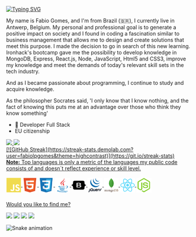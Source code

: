 
[![Typing SVG](https://readme-typing-svg.herokuapp.com?font=Fira+Code&pause=1000&width=435&lines=Hi+there!+Welcome!+%F0%9F%91%8B%F0%9F%8F%BB)](https://git.io/typing-svg)

My name is Fabio Gomes, and I'm from Brazil (🇧🇷), I currently live in Antwerp, Belgium.
My personal and professional goal is to generate a positive impact on society and I found in coding a fascination similar to business management that allows me to design and create solutions that meet this purpose. I made the decision to go in search of this new learning. Ironhack's bootcamp gave me the possibility to develop knowledge in MongoDB, Express, React.js, Node, JavaScript, Html5 and CSS3, improve my knowledge and meet the demands of today's relevant skill sets in the tech industry.

And as I became passionate about programming, I continue to study and acquire knowledge.

As the philosopher Socrates said, 'I only know that I know nothing, and the fact of knowing this puts me at an advantage over those who think they know something'

-  🤖 Developer Full Stack 
-  EU citizenship


<div style="display: inline_block">  
  <a href="https://github.com/fabiolpgomes">
  <img height="150em" src="https://github-readme-stats.vercel.app/api?username=fabiolpgomes&show_icons=true&theme=gotham&include_all_commits=true&count_private=true"/>
  <img height="150em" src="https://github-readme-stats.vercel.app/api/top-langs/?username=fabiolpgomes&layout=compact&langs_count=7&theme=gotham"/>
  <br/>
    [![GitHub Streak](https://streak-stats.demolab.com?user=fabiolpgomes&theme=highcontrast)](https://git.io/streak-stats)
    <br/>
  <b>Note:</b> Top languages is only a metric of the languages my public code consists of and doesn´t reflect experience or skill level.
    <br/>
</div>
<div style="display: inline_block"><br>
  
  <img align="center" alt="Ane-Js" height="40" width="40" src="https://raw.githubusercontent.com/devicons/devicon/master/icons/javascript/javascript-plain.svg">
  <img align="center" alt="Ane-HTML" height="40" width="40" src="https://raw.githubusercontent.com/devicons/devicon/master/icons/html5/html5-original.svg">
  <img align="center" alt="Ane-CSS" height="40" width="40" src="https://raw.githubusercontent.com/devicons/devicon/master/icons/css3/css3-original.svg">
  <img align="center" alt="Ane-Java" height="40" width="40" src="https://raw.githubusercontent.com/devicons/devicon/master/icons/java/java-original.svg">
    <img align="center" alt="Ane-bootstrap" height="30" width="40" src="https://raw.githubusercontent.com/devicons/devicon/d00d0969292a6569d45b06d3f350f463a0107b0d/icons/bootstrap/bootstrap-plain.svg">
  <img align="center" alt="Ane-jQUERY" height="40" width="40" src="https://raw.githubusercontent.com/devicons/devicon/ac557d6ff33ff370a5db99f97aeab35ea5c67fbd/icons/jquery/jquery-original-wordmark.svg">
  <img align="center" alt="Ane-MongoDb" height="40" width="40" src="https://raw.githubusercontent.com/devicons/devicon/c5378d6c2510ffa0b3e4475af95618a8048d6cf1/icons/mongodb/mongodb-original-wordmark.svg">
  <img align="center" alt="Ane-React" height="40" width="40" src="https://raw.githubusercontent.com/devicons/devicon/c5378d6c2510ffa0b3e4475af95618a8048d6cf1/icons/react/react-original.svg">
   <img align="center" alt="Ane-NodeJs" height="40" width="40" src="https://raw.githubusercontent.com/devicons/devicon/d00d0969292a6569d45b06d3f350f463a0107b0d/icons/nodejs/nodejs-original.svg">
  
 
  ###
 Would you like to find me?
<div> 
   
  <a href="https://codepen.io/fabiolpgomes/pen/RwyVKQo" target="_blank"><img src="https://img.shields.io/badge/-codepen-%FF7F3F?style=for-the-badge&logo=codepen&logoColor=white" target="_blank"></a>
  <a href="https://www.instagram.com/fabioluispintogomes/" target="_blank"><img src="https://img.shields.io/badge/-Instagram-%23E4405F?style=for-the-badge&logo=instagram&logoColor=white" target="_blank"></a>
  <a href = "mailto:fabiolpgomes@gmail.com"><img src="https://img.shields.io/badge/-Gmail-%23333?style=for-the-badge&logo=gmail&logoColor=white" target="_blank"></a>
  <a href="https://www.linkedin.com/in/fabiolpgomes" target="_blank"><img src="https://img.shields.io/badge/-LinkedIn-%230077B5?style=for-the-badge&logo=linkedin&logoColor=white" target="_blank"></a> 
  
  <!-- <a href="https://fabiolpgomes.github.io/portfolio/" target="_blank"><img src="https://img.shields.io/badge/-Portfolio-%23E4405F?style=for-the-badge&logo=portfolio&logoColor=white" target="_blank"></a> -->
   
 
  ![Snake animation](https://github.com/fabiolpgomes/fabiolpgomes/blob/output/github-contribution-grid-snake.svg)
  
</div>



